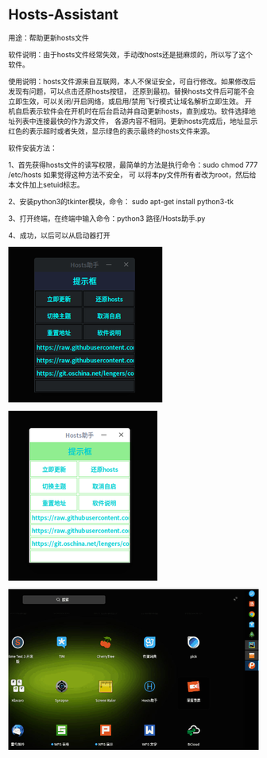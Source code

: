 # Hosts-Assistant

用途：帮助更新hosts文件

软件说明：由于hosts文件经常失效，手动改hosts还是挺麻烦的，所以写了这个软件。

使用说明：hosts文件源来自互联网，本人不保证安全，可自行修改。如果修改后发现有问题，可以点击还原hosts按钮，
还原到最初。替换hosts文件后可能不会立即生效，可以关闭/开启网络，或启用/禁用飞行模式让域名解析立即生效。
开机自启表示软件会在开机时在后台启动并自动更新hosts，直到成功。软件选择地址列表中连接最快的作为源文件，
各源内容不相同。更新hosts完成后，地址显示红色的表示超时或者失效，显示绿色的表示最终的hosts文件来源。

软件安装方法：

1、首先获得hosts文件的读写权限，最简单的方法是执行命令：sudo chmod 777 /etc/hosts 如果觉得这种方法不安全，   可 以将本py文件所有者改为root，然后给本文件加上setuid标志。

2、安装python3的tkinter模块，命令： sudo apt-get install python3-tk

3、打开终端，在终端中输入命令：python3 路径/Hosts助手.py

4、成功，以后可以从启动器打开

![](images/1.png)  

![](images/2.png)  

![](images/0.gif)